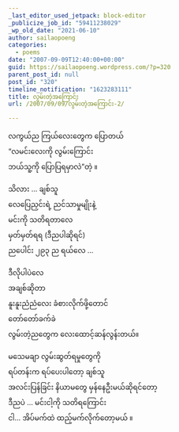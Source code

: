```yaml
---
_last_editor_used_jetpack: block-editor
_publicize_job_id: "59411238029"
_wp_old_date: "2021-06-10"
author: sailaopoeng
categories:
  - poems
date: "2007-09-09T12:40:00+00:00"
guid: https://sailaopoeng.wordpress.com/?p=320
parent_post_id: null
post_id: "320"
timeline_notification: "1623283111"
title: လွမ်းတဲ့အကြောင်း
url: /2007/09/09/လွမ်းတဲ့အကြောင်း-2/

---
```

လကွယ်ည ကြယ်လေးတွေက ပြောတယ်  
“လမင်းလေးကို လွမ်းကြောင်း  
ဘယ်သူ့ကို ပြောပြရမှာလဲ”တဲ့ ။

သိလား … ချစ်သူ  
လေပြေညှင်းရဲ့ ညင်သာမှုမျိုးနဲ့  
မင်းကို သတိရတာလေ  
မှတ်မှတ်ရရ (ဒီညပါဆိုရင်)  
ညပေါင်း ၂၉၃ ည ရယ်လေ …

ဒီလိုပါပဲလေ  
အချစ်ဆိုတာ  
နူးနူးညံညံလေး ခံစားလိုက်ဖို့တောင်  
တော်တော်ခက်ခဲ  
လွမ်းတဲ့ညတွေက လေးထောင့်ဆန်လွန်းတယ်။

မသေမချာ လွမ်းဆွတ်ရမှုတွေကို  
ရပ်တန်းက ရပ်ပေးပါတော့ ချစ်သူ  
အလင်းပြန်ခြင်း နိယာမတွေ မှန်နေဦးမယ်ဆိုရင်တော့  
ဒီညပဲ … မင်းငါ့ကို သတိရကြောင်း  
ငါ… အိပ်မက်ထဲ ထည့်မက်လိုက်တော့မယ် ။
